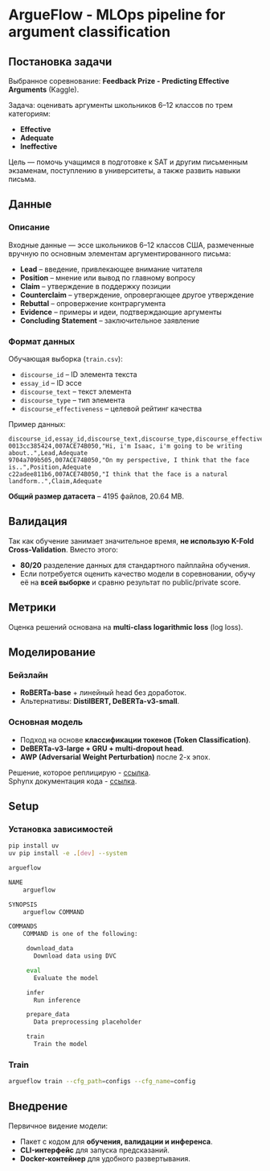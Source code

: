 # ArgueFlow - MLOps pipeline for argument classification

## Постановка задачи

Выбранное соревнование: **Feedback Prize - Predicting Effective Arguments**
(Kaggle).

Задача: оценивать аргументы школьников 6–12 классов по трем категориям:

- **Effective**
- **Adequate**
- **Ineffective**

Цель — помочь учащимся в подготовке к SAT и другим письменным экзаменам,
поступлению в университеты, а также развить навыки письма.

## Данные

### Описание

Входные данные — эссе школьников 6–12 классов США, размеченные вручную по
основным элементам аргументированного письма:

- **Lead** – введение, привлекающее внимание читателя
- **Position** – мнение или вывод по главному вопросу
- **Claim** – утверждение в поддержку позиции
- **Counterclaim** – утверждение, опровергающее другое утверждение
- **Rebuttal** – опровержение контраргумента
- **Evidence** – примеры и идеи, подтверждающие аргументы
- **Concluding Statement** – заключительное заявление

### Формат данных

Обучающая выборка (`train.csv`):

- `discourse_id` – ID элемента текста
- `essay_id` – ID эссе
- `discourse_text` – текст элемента
- `discourse_type` – тип элемента
- `discourse_effectiveness` – целевой рейтинг качества

Пример данных:

```csv
discourse_id,essay_id,discourse_text,discourse_type,discourse_effectiveness
0013cc385424,007ACE74B050,"Hi, i'm Isaac, i'm going to be writing about..",Lead,Adequate
9704a709b505,007ACE74B050,"On my perspective, I think that the face is..",Position,Adequate
c22adee811b6,007ACE74B050,"I think that the face is a natural landform..",Claim,Adequate
```

**Общий размер датасета** – 4195 файлов, 20.64 MB.

## Валидация

Так как обучение занимает значительное время, **не использую K-Fold
Cross-Validation**. Вместо этого:

- **80/20** разделение данных для стандартного пайплайна обучения.
- Если потребуется оценить качество модели в соревновании, обучу её на **всей
  выборке** и сравню результат по public/private score.

## Метрики

Оценка решений основана на **multi-class logarithmic loss** (log loss).

## Моделирование

### Бейзлайн

- **RoBERTa-base** + линейный head без доработок.
- Альтернативы: **DistilBERT, DeBERTa-v3-small**.

### Основная модель

- Подход на основе **классификации токенов (Token Classification)**.
- **DeBERTa-v3-large + GRU + multi-dropout head**.
- **AWP (Adversarial Weight Perturbation)** после 2-х эпох.

Решение, которое реплицирую -
[ссылка](https://www.kaggle.com/competitions/feedback-prize-effectiveness/discussion/347369).
\
Sphynx документация кода - [ссылка](https://vsweatherfield.github.io/argueflow/).

## Setup

### Установка зависимостей

```bash
pip install uv
uv pip install -e .[dev] --system
```

```bash
argueflow
```

```bash
NAME
    argueflow

SYNOPSIS
    argueflow COMMAND

COMMANDS
    COMMAND is one of the following:

     download_data
       Download data using DVC

     eval
       Evaluate the model

     infer
       Run inference

     prepare_data
       Data preprocessing placeholder

     train
       Train the model
```

### Train

```bash
argueflow train --cfg_path=configs --cfg_name=config
```

## Внедрение

Первичное видение модели:

- Пакет с кодом для **обучения, валидации и инференса**.
- **CLI-интерфейс** для запуска предсказаний.
- **Docker-контейнер** для удобного развертывания.
